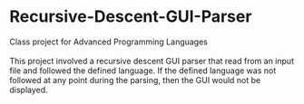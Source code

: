 # Recursive-Descent-GUI-Parser
Class project for Advanced Programming Languages
<br><br>
This project involved a recursive descent GUI parser that read from an input file and followed the defined language. If the defined language was not followed at any point during the parsing, then the GUI would not be displayed.
